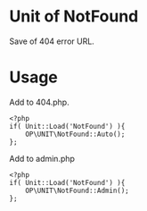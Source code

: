 Unit of NotFound
===

 Save of 404 error URL.

# Usage

 Add to 404.php.

```
<?php
if( Unit::Load('NotFound') ){
    OP\UNIT\NotFound::Auto();
};
```

 Add to admin.php

```
<?php
if( Unit::Load('NotFound') ){
    OP\UNIT\NotFound::Admin();
};
```
